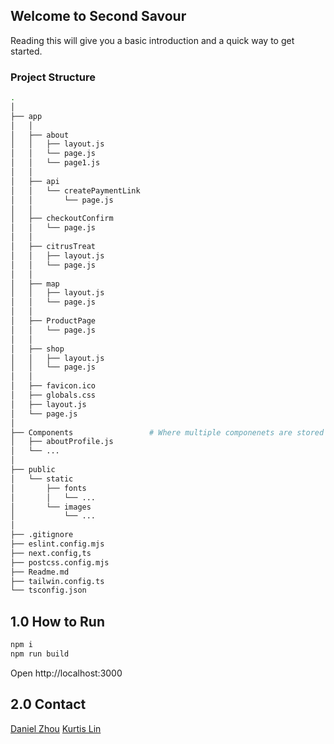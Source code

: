 
## Welcome to Second Savour

Reading this will give you a basic introduction and a quick way to get started.

### Project Structure

```sh
.
│
├── app
│   │
│   ├── about
│   │   ├── layout.js
│   │   └── page.js
│   │   └── page1.js
│   │
│   ├── api
│   │   └── createPaymentLink
│   │       └── page.js
│   │
│   ├── checkoutConfirm
│   │   └── page.js
│   │
│   ├── citrusTreat
│   │   ├── layout.js
│   │   └── page.js
│   │
│   ├── map
│   │   ├── layout.js
│   │   └── page.js
│   │
│   ├── ProductPage
│   │   └── page.js
│   │
│   ├── shop
│   │   ├── layout.js
│   │   └── page.js
│   │
│   ├── favicon.ico
│   ├── globals.css
│   ├── layout.js
│   └── page.js                            
│   
├── Components                 # Where multiple componenets are stored
│   ├── aboutProfile.js
│   └── ...       
│
├── public
│   └── static
│       ├── fonts
│       │   └── ... 
│       └── images
│           └── ...
│
├── .gitignore
├── eslint.config.mjs
├── next.config,ts
├── postcss.config.mjs
├── Readme.md
├── tailwin.config.ts
└── tsconfig.json
```

## 1.0 How to Run
```sh
npm i
npm run build
```
Open http://localhost:3000

## 2.0 Contact
[Daniel Zhou](https://github.com/manggo-cd)
[Kurtis Lin](https://github.com/Kurtis24)

